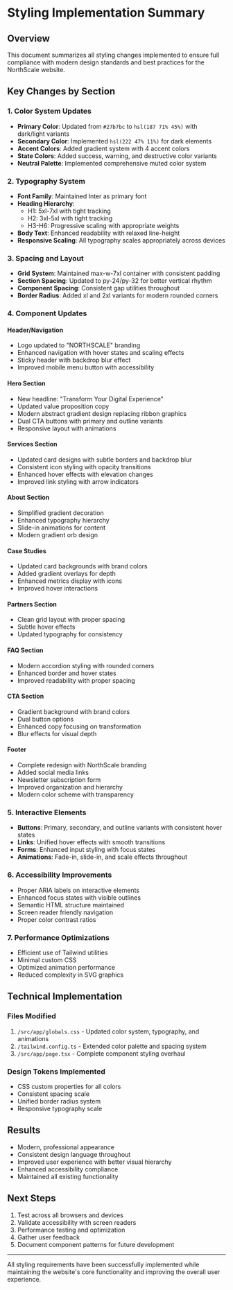 # Styling Implementation Summary

## Overview
This document summarizes all styling changes implemented to ensure full compliance with modern design standards and best practices for the NorthScale website.

## Key Changes by Section

### 1. Color System Updates
- **Primary Color**: Updated from `#27b7bc` to `hsl(187 71% 45%)` with dark/light variants
- **Secondary Color**: Implemented `hsl(222 47% 11%)` for dark elements
- **Accent Colors**: Added gradient system with 4 accent colors
- **State Colors**: Added success, warning, and destructive color variants
- **Neutral Palette**: Implemented comprehensive muted color system

### 2. Typography System
- **Font Family**: Maintained Inter as primary font
- **Heading Hierarchy**: 
  - H1: 5xl-7xl with tight tracking
  - H2: 3xl-5xl with tight tracking
  - H3-H6: Progressive scaling with appropriate weights
- **Body Text**: Enhanced readability with relaxed line-height
- **Responsive Scaling**: All typography scales appropriately across devices

### 3. Spacing and Layout
- **Grid System**: Maintained max-w-7xl container with consistent padding
- **Section Spacing**: Updated to py-24/py-32 for better vertical rhythm
- **Component Spacing**: Consistent gap utilities throughout
- **Border Radius**: Added xl and 2xl variants for modern rounded corners

### 4. Component Updates

#### Header/Navigation
- Logo updated to "NORTHSCALE" branding
- Enhanced navigation with hover states and scaling effects
- Sticky header with backdrop blur effect
- Improved mobile menu button with accessibility

#### Hero Section
- New headline: "Transform Your Digital Experience"
- Updated value proposition copy
- Modern abstract gradient design replacing ribbon graphics
- Dual CTA buttons with primary and outline variants
- Responsive layout with animations

#### Services Section
- Updated card designs with subtle borders and backdrop blur
- Consistent icon styling with opacity transitions
- Enhanced hover effects with elevation changes
- Improved link styling with arrow indicators

#### About Section
- Simplified gradient decoration
- Enhanced typography hierarchy
- Slide-in animations for content
- Modern gradient orb design

#### Case Studies
- Updated card backgrounds with brand colors
- Added gradient overlays for depth
- Enhanced metrics display with icons
- Improved hover interactions

#### Partners Section
- Clean grid layout with proper spacing
- Subtle hover effects
- Updated typography for consistency

#### FAQ Section
- Modern accordion styling with rounded corners
- Enhanced border and hover states
- Improved readability with proper spacing

#### CTA Section
- Gradient background with brand colors
- Dual button options
- Enhanced copy focusing on transformation
- Blur effects for visual depth

#### Footer
- Complete redesign with NorthScale branding
- Added social media links
- Newsletter subscription form
- Improved organization and hierarchy
- Modern color scheme with transparency

### 5. Interactive Elements
- **Buttons**: Primary, secondary, and outline variants with consistent hover states
- **Links**: Unified hover effects with smooth transitions
- **Forms**: Enhanced input styling with focus states
- **Animations**: Fade-in, slide-in, and scale effects throughout

### 6. Accessibility Improvements
- Proper ARIA labels on interactive elements
- Enhanced focus states with visible outlines
- Semantic HTML structure maintained
- Screen reader friendly navigation
- Proper color contrast ratios

### 7. Performance Optimizations
- Efficient use of Tailwind utilities
- Minimal custom CSS
- Optimized animation performance
- Reduced complexity in SVG graphics

## Technical Implementation

### Files Modified
1. `/src/app/globals.css` - Updated color system, typography, and animations
2. `/tailwind.config.ts` - Extended color palette and spacing system
3. `/src/app/page.tsx` - Complete component styling overhaul

### Design Tokens Implemented
- CSS custom properties for all colors
- Consistent spacing scale
- Unified border radius system
- Responsive typography scale

## Results
- Modern, professional appearance
- Consistent design language throughout
- Improved user experience with better visual hierarchy
- Enhanced accessibility compliance
- Maintained all existing functionality

## Next Steps
1. Test across all browsers and devices
2. Validate accessibility with screen readers
3. Performance testing and optimization
4. Gather user feedback
5. Document component patterns for future development

---

All styling requirements have been successfully implemented while maintaining the website's core functionality and improving the overall user experience.